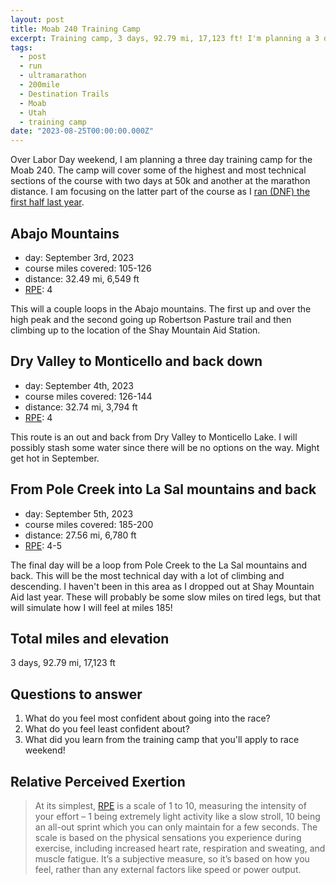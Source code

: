 ```yaml
---
layout: post
title: Moab 240 Training Camp
excerpt: Training camp, 3 days, 92.79 mi, 17,123 ft! I'm planning a 3 day training camp for the upcoming Moab 240 covering some of the highest and most technical sections of the course.
tags:
  - post
  - run
  - ultramarathon
  - 200mile
  - Destination Trails
  - Moab
  - Utah
  - training camp
date: "2023-08-25T00:00:00.000Z"
---
```

Over Labor Day weekend, I am planning a three day training camp for the Moab 240. The camp will cover some of the highest and most technical sections of the course with two days at 50k and another at the marathon distance. I am focusing on the latter part of the course as I [ran (DNF) the first half last year](/posts/2022-moab-240-race-report/).

## Abajo Mountains
- day: September 3rd, 2023
- course miles covered: 105-126
- distance: 32.49 mi, 6,549 ft
- [RPE](#relative-perceived-exertion): 4

This will a couple loops in the Abajo mountains. The first up and over the high peak and the second going up Robertson Pasture trail and then climbing up to the location of the Shay Mountain Aid Station.

<div class="strava-embed-placeholder" data-embed-type="route" data-embed-id="3123883682625350874" style="width:100%"></div><script src="https://strava-embeds.com/embed.js"></script>

## Dry Valley to Monticello and back down
- day: September 4th, 2023
- course miles covered: 126-144
- distance: 32.74 mi, 3,794 ft
- [RPE](#relative-perceived-exertion): 4

This route is an out and back from Dry Valley to Monticello Lake. I will possibly stash some water since there will be no options on the way. Might get hot in September.

<div class="strava-embed-placeholder" data-embed-type="route" data-embed-id="3123884097238516156" style="width:100%"></div><script src="https://strava-embeds.com/embed.js"></script>

## From Pole Creek into La Sal mountains and back
- day: September 5th, 2023
- course miles covered: 185-200
- distance: 27.56 mi, 6,780 ft
- [RPE](#relative-perceived-exertion): 4-5

The final day will be a loop from Pole Creek to the La Sal mountains and back. This will be the most technical day with a lot of climbing and descending. I haven't been in this area as I dropped out at Shay Mountain Aid last year. These will probably be some slow miles on tired legs, but that will simulate how I will feel at miles 185!

<div class="strava-embed-placeholder" data-embed-type="route" data-embed-id="3123885111625065916" style="width:100%"></div><script src="https://strava-embeds.com/embed.js"></script>

## Total miles and elevation
3 days, 92.79 mi, 17,123 ft

## Questions to answer

1. What do you feel most confident about going into the race? 
1. What do you feel least confident about? 
1. What did you learn from the training camp that you'll apply to race weekend!

## Relative Perceived Exertion

> At its simplest, [RPE](#relative-perceived-exertion) is a scale of 1 to 10, measuring the intensity of your effort – 1 being extremely light activity like a slow stroll, 10 being an all-out sprint which you can only maintain for a few seconds. The scale is based on the physical sensations you experience during exercise, including increased heart rate, respiration and sweating, and muscle fatigue. It’s a subjective measure, so it’s based on how you feel, rather than any external factors like speed or power output.
